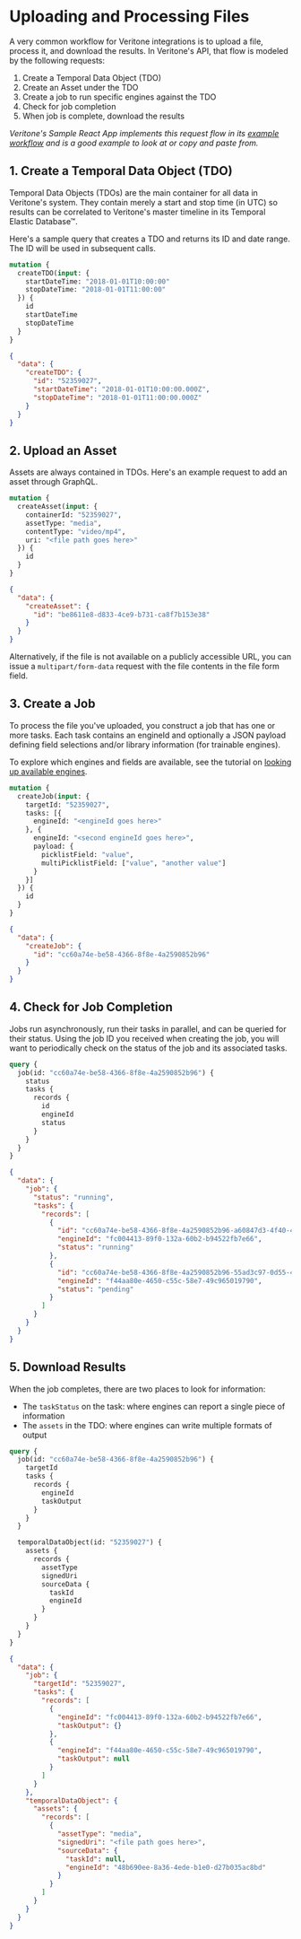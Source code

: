 # Uploading and Processing Files

A very common workflow for Veritone integrations is to upload a file, process it, and
download the results.  In Veritone's API, that flow is modeled by the following requests:

1. Create a Temporal Data Object (TDO)
2. Create an Asset under the TDO
3. Create a job to run specific engines against the TDO
4. Check for job completion
5. When job is complete, download the results

_Veritone's Sample React App implements this request flow in its
[example workflow](https://github.com/veritone/veritone-sample-app-react/blob/master/src/modules/mediaExample/index.js#L126)
and is a good example to look at or copy and paste from._

## 1. Create a Temporal Data Object (TDO)

Temporal Data Objects (TDOs) are the main container for all data in Veritone's system.
They contain merely a start and stop time (in UTC) so results can be correlated to
Veritone's master timeline in its Temporal Elastic Database™.

Here's a sample query that creates a TDO and returns its ID and date range.  The ID will
be used in subsequent calls.

```graphql
mutation {
  createTDO(input: {
    startDateTime: "2018-01-01T10:00:00"
    stopDateTime: "2018-01-01T11:00:00"
  }) {
    id
    startDateTime
    stopDateTime
  }
}
```

```json
{
  "data": {
    "createTDO": {
      "id": "52359027",
      "startDateTime": "2018-01-01T10:00:00.000Z",
      "stopDateTime": "2018-01-01T11:00:00.000Z"
    }
  }
}
```

## 2. Upload an Asset

Assets are always contained in TDOs.  Here's an example request to add an asset
through GraphQL.

```graphql
mutation {
  createAsset(input: {
    containerId: "52359027",
    assetType: "media",
    contentType: "video/mp4",
    uri: "<file path goes here>"
  }) {
    id
  }
}
```

```json
{
  "data": {
    "createAsset": {
      "id": "be8611e8-d833-4ce9-b731-ca8f7b153e38"
    }
  }
}
```

Alternatively, if the file is not available on a publicly accessible URL, you can issue
a `multipart/form-data` request with the file contents in the file form field.

## 3. Create a Job

To process the file you've uploaded, you construct a job that has one or more tasks.
Each task contains an engineId and optionally a JSON payload defining field selections
and/or library information (for trainable engines).

To explore which engines and fields are available, see the tutorial on
[looking up available engines](/apis/tutorials/get-engines).

```graphql
mutation {
  createJob(input: {
    targetId: "52359027",
    tasks: [{
      engineId: "<engineId goes here>"
    }, {
      engineId: "<second engineId goes here>",
      payload: {
        picklistField: "value",
        multiPicklistField: ["value", "another value"]
      }
    }]
  }) {
    id
  }
}
```

```json
{
  "data": {
    "createJob": {
      "id": "cc60a74e-be58-4366-8f8e-4a2590852b96"
    }
  }
}
```

## 4. Check for Job Completion

Jobs run asynchronously, run their tasks in parallel, and can be queried for their status.
Using the job ID you received when creating the job, you will want to periodically check
on the status of the job and its associated tasks.

```graphql
query {
  job(id: "cc60a74e-be58-4366-8f8e-4a2590852b96") {
    status
    tasks {
      records {
        id
        engineId
        status
      }
    }
  }
}
```

```json
{
  "data": {
    "job": {
      "status": "running",
      "tasks": {
        "records": [
          {
            "id": "cc60a74e-be58-4366-8f8e-4a2590852b96-a60847d3-4f40-4929-abbc-1406ee2d1c46",
            "engineId": "fc004413-89f0-132a-60b2-b94522fb7e66",
            "status": "running"
          },
          {
            "id": "cc60a74e-be58-4366-8f8e-4a2590852b96-55ad3c97-0d55-4e32-b397-2c7b737a4b84",
            "engineId": "f44aa80e-4650-c55c-58e7-49c965019790",
            "status": "pending"
          }
        ]
      }
    }
  }
}
```

## 5. Download Results

When the job completes, there are two places to look for information:

- The `taskStatus` on the task: where engines can report a single piece of information
- The `assets` in the TDO: where engines can write multiple formats of output

```graphql
query {
  job(id: "cc60a74e-be58-4366-8f8e-4a2590852b96") {
    targetId
    tasks {
      records {
        engineId
        taskOutput
      }
    }
  }

  temporalDataObject(id: "52359027") {
    assets {
      records {
        assetType
        signedUri
        sourceData {
          taskId
          engineId
        }
      }
    }
  }
}
```

```json
{
  "data": {
    "job": {
      "targetId": "52359027",
      "tasks": {
        "records": [
          {
            "engineId": "fc004413-89f0-132a-60b2-b94522fb7e66",
            "taskOutput": {}
          },
          {
            "engineId": "f44aa80e-4650-c55c-58e7-49c965019790",
            "taskOutput": null
          }
        ]
      }
    },
    "temporalDataObject": {
      "assets": {
        "records": [
          {
            "assetType": "media",
            "signedUri": "<file path goes here>",
            "sourceData": {
              "taskId": null,
              "engineId": "48b690ee-8a36-4ede-b1e0-d27b035ac8bd"
            }
          }
        ]
      }
    }
  }
}
```
